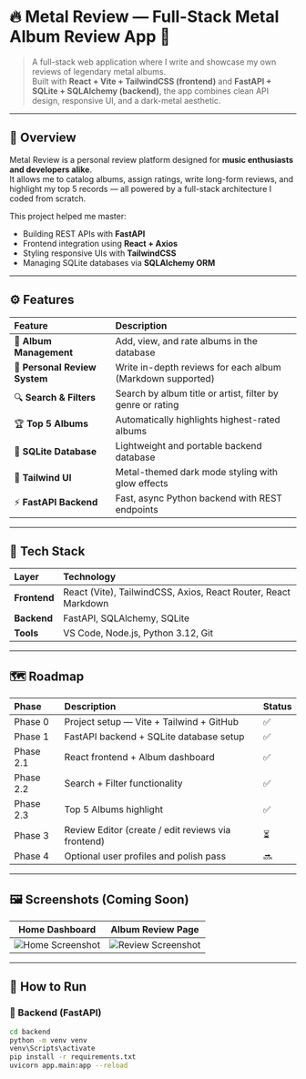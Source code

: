 # 🔥 Metal Review — Full-Stack Metal Album Review App 🤘

> A full-stack web application where I write and showcase my own reviews of legendary metal albums.  
> Built with **React + Vite + TailwindCSS (frontend)** and **FastAPI + SQLite + SQLAlchemy (backend)**, the app combines clean API design, responsive UI, and a dark-metal aesthetic.

---

## 🎯 Overview

Metal Review is a personal review platform designed for **music enthusiasts and developers alike**.  
It allows me to catalog albums, assign ratings, write long-form reviews, and highlight my top 5 records — all powered by a full-stack architecture I coded from scratch.

This project helped me master:
- Building REST APIs with **FastAPI**
- Frontend integration using **React + Axios**
- Styling responsive UIs with **TailwindCSS**
- Managing SQLite databases via **SQLAlchemy ORM**

---

## ⚙️ Features

| Feature | Description |
|:--|:--|
| 🎸 **Album Management** | Add, view, and rate albums in the database |
| 🧠 **Personal Review System** | Write in-depth reviews for each album (Markdown supported) |
| 🔍 **Search & Filters** | Search by album title or artist, filter by genre or rating |
| 🏆 **Top 5 Albums** | Automatically highlights highest-rated albums |
| 💾 **SQLite Database** | Lightweight and portable backend database |
| 🎨 **Tailwind UI** | Metal-themed dark mode styling with glow effects |
| ⚡ **FastAPI Backend** | Fast, async Python backend with REST endpoints |

---

## 🧱 Tech Stack

| Layer | Technology |
|:--|:--|
| **Frontend** | React (Vite), TailwindCSS, Axios, React Router, React Markdown |
| **Backend** | FastAPI, SQLAlchemy, SQLite |
| **Tools** | VS Code, Node.js, Python 3.12, Git |

---

## 🗺️ Roadmap

| Phase | Description | Status |
|:--|:--|:--|
| Phase 0 | Project setup — Vite + Tailwind + GitHub | ✅ |
| Phase 1 | FastAPI backend + SQLite database setup | ✅ |
| Phase 2.1 | React frontend + Album dashboard | ✅ |
| Phase 2.2 | Search + Filter functionality | ✅ |
| Phase 2.3 | Top 5 Albums highlight | ✅ |
| Phase 3 | Review Editor (create / edit reviews via frontend) | ⏳ |
| Phase 4 | Optional user profiles and polish pass | 🔜 |

---

## 🖼️ Screenshots (Coming Soon)

| Home Dashboard | Album Review Page |
|:--:|:--:|
| ![Home Screenshot](docs/home.png) | ![Review Screenshot](docs/review.png) |

---

## 🚀 How to Run

### 🧩 Backend (FastAPI)
```bash
cd backend
python -m venv venv
venv\Scripts\activate
pip install -r requirements.txt
uvicorn app.main:app --reload
